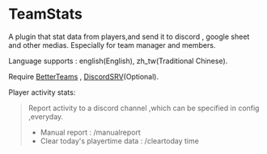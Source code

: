 # TeamStats
A plugin that stat data from players,and send it to discord , google sheet and other medias. Especially for team manager and members.

Language supports : english(English), zh_tw(Traditional Chinese).

Require [BetterTeams](https://www.spigotmc.org/resources/better-teams.17129/) , [DiscordSRV](https://www.spigotmc.org/resources/discordsrv.18494/)(Optional).

Player activity stats:
> Report activity to a discord channel ,which can be specified in config ,everyday.<br>
> - Manual report : /manualreport<br>
> - Clear today's playertime data : /cleartoday time


